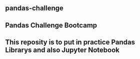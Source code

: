 ## pandas-challenge
Pandas Challenge Bootcamp
----------------------------------------------------------------------------------
This reposity is to put in practice Pandas Librarys and also Jupyter Notebook
----------------------------------------------------------------------------------
